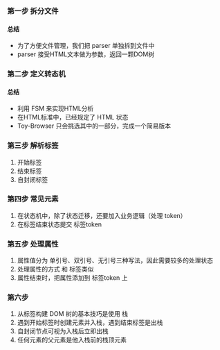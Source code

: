 ### 第一步 拆分文件
#### 总结
* 为了方便文件管理，我们把 parser 单独拆到文件中
* parser 接受HTML文本做为参数，返回一颗DOM树


### 第二步 定义转态机
#### 总结
* 利用 FSM 来实现HTML分析
* 在HTML标准中，已经规定了 HTML 状态
* Toy-Browser 只会挑选其中的一部分，完成一个简易版本

### 第三步 解析标签
1. 开始标签
2. 结束标签
3. 自封闭标签

### 第四步 常见元素
1. 在状态机中，除了状态迁移，还要加入业务逻辑（处理 token）
2. 在标签结束状态提交 标签token

### 第五步 处理属性
1. 属性值分为 单引号、双引号、无引号三种写法，因此需要较多的处理状态
2. 处理属性的方式 和 标签类似
3. 属性结束时，把属性添加到 标签token 上

### 第六步
1. 从标签构建 DOM 树的基本技巧是使用 栈
2. 遇到开始标签时创建元素并入栈，遇到结束标签是出栈
3. 自封闭节点可视为入栈后立即出栈
4. 任何元素的父元素是他入栈前的栈顶元素
